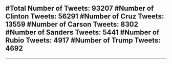 #Total Number of Tweets: 93207 
#Number of Clinton Tweets: 56291
#Number of Cruz Tweets: 13559
#Number of Carson Tweets: 8302
#Number of Sanders Tweets: 5441
#Number of Rubio Tweets: 4917
#Number of Trump Tweets: 4692
---
---
